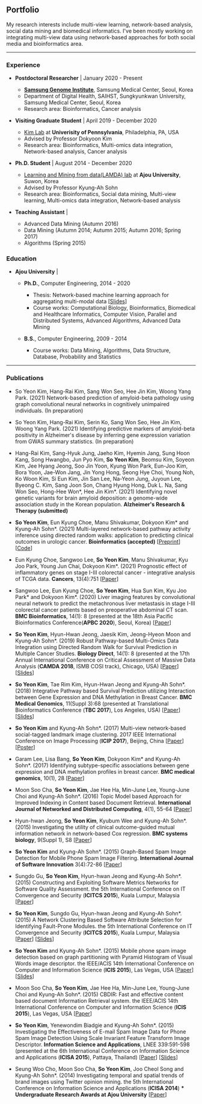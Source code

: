 ## Portfolio
My research interests include multi-view learning, network-based analysis, social data mining and biomedical informatics. 
I've been mostly working on integrating multi-view data using network-based approaches for both social media and bioinformatics area. 

---

### Experience
- <b>Postdoctoral Researcher</b> | January 2020 - Present
  - <b>[Samsung Genome Institute](http://www.samsunghospital.com/sgi)</b>, Samsung Medical Center, Seoul, Korea
  - Department of Digital Health, SAIHST, Sungkyunkwan University, Samsung Medical Center, Seoul, Korea
  - Research area: Bioinformatics, Cancer analysis
  
- <b>Visiting Graduate Student</b> | April 2019 - December 2020
  - [Kim Lab](https://www.biomedinfolab.com/) at <b>Univerisity of Pennsylvania</b>, Philadelphia, PA, USA
  - Advised by Professor Dokyoon Kim
  - Research area: Bioinformatics, Multi-omics data integration, Network-based analysis, Cancer analysis

- <b>Ph.D. Student</b> | August 2014 - December 2020
  - [Learning and Mining from data(LAMDA) lab](http://lamda.ml/) at <b>Ajou University</b>, Suwon, Korea
  - Advised by Professor Kyung-Ah Sohn
  - Research area: Bioinformatics, Social data mining, Multi-view learning, Multi-omics data integration, Network-based analysis
  
- <b>Teaching Assistant</b> | 
  - Advanced Data Mining (Autumn 2016)
  - Data Mining (Autumn 2014; Autumn 2015; Autumn 2016; Spring 2017)
  - Algorithms (Spring 2015)

### Education
- <b>Ajou University</b> |  
  - <b>Ph.D.</b>, Computer Engineering, 2014 - 2020
    - Thesis: Network-based machine learning approach for aggregating multi-modal data [[Slides](https://www.slideshare.net/soyeon1771/networkbased-machine-learning-approach-for-aggregating-multimodal-data)]
    - Course works: Computational Biology, Bioinformatics, Biomedical and Healthcare Informatics, Computer Vision, Parallel and Distributed Systems, Advanced Algorithms, Advanced Data Mining
    
  - <b>B.S.</b>, Computer Engineering, 2009 - 2014
    - Course works: Data Mining, Algorithms, Data Structure, Database, Probability and Statistics


---

### Publications
- So Yeon Kim, Hang-Rai Kim, Sang Won Seo, Hee Jin Kim, Woong Yang Park. (2021) Network-based prediction of amyloid-beta pathology using graph convolutional neural networks in cognitively unimpaired individuals. (In preparation)

- So Yeon Kim, Hang-Rai Kim, Serin Ko, Sang Won Seo, Hee Jin Kim, Woong Yang Park. (2021) Identifying predictive markers of amyloid-beta positivity in Alzheimer's disease by inferring gene expression variation from GWAS summary statistics. (In preparation)

- Hang-Rai Kim, Sang-Hyuk Jung, Jaeho Kim, Hyemin Jang, Sung Hoon Kang, Song Hwangbo, Jun Pyo Kim, <b>So Yeon Kim</b>, Beomsu Kim, Soyeon Kim, Jee Hyang Jeong, Soo Jin Yoon, Kyung Won Park, Eun-Joo Kim, Bora Yoon, Jae-Won Jang, Jin Yong Hong, Seong Hye Choi, Young Noh, Ko Woon Kim, Si Eun Kim, Jin San Lee, Na-Yeon Jung, Juyoun Lee, Byeong C. Kim, Sang Joon Son, Chang Hyung Hong, Duk L. Na, Sang Won Seo, Hong-Hee Won*, Hee Jin Kim*. (2021) Identifying novel genetic variants for brain amyloid deposition: a genome-wide association study in the Korean population. <b>Alzheimer's Research & Therapy (submitted)</b>

- <b>So Yeon Kim</b>, Eun Kyung Choe, Manu Shivakumar, Dokyoon Kim* and Kyung-Ah Sohn*. (2021) Multi-layered network-based pathway activity inference using directed random walks: application to predicting clinical outcomes in urologic cancer. <b>Bioinformatics (accepted)</b> [[Preprint](https://www.biorxiv.org/content/10.1101/2020.07.22.163949v1)] [[Code](https://github.com/sykim122/iDRW)]

- Eun Kyung Choe, Sangwoo Lee, <b>So Yeon Kim</b>, Manu Shivakumar, Kyu Joo Park, Young Jun Chai, Dokyoon Kim*. (2021) Prognostic effect of inflammatory genes on stage I-III colorectal cancer - integrative analysis of TCGA data. <b>Cancers</b>, 13(4):751 [[Paper](https://www.mdpi.com/2072-6694/13/4/751)]

- Sangwoo Lee, Eun Kyung Choe, <b>So Yeon Kim</b>, Hua Sun Kim, Kyu Joo Park* and Dokyoon Kim*. (2020) Liver imaging features by convolutional neural network to predict the metachronous liver metastasis in stage I-III colorectal cancer patients based on preoperative abdominal CT scan. <b>BMC Bioinformatics</b>, 14(1): 8 (presented at the 18th Asia Pacific Bioinformatics Conference(<b>APBC 2020</b>), Seoul, Korea) [[Paper](https://bmcbioinformatics.biomedcentral.com/articles/10.1186/s12859-020-03686-0)]

- <b>So Yeon Kim</b>, Hyun-Hwan Jeong, Jaesik Kim, Jeong-Hyeon Moon and Kyung-Ah Sohn*. (2019) Robust Pathway-based Multi-Omics Data Integration using Directed Random Walk for Survival Prediction in Multiple Cancer Studies. <b>Biology Direct</b>, 14(1): 8 (presented at the 17th Annual International Conference on Critical Assessment of Massive Data Analysis (<b>CAMDA 2018</b>, ISMB COSI track), Chicago, USA) [[Paper](https://biologydirect.biomedcentral.com/articles/10.1186/s13062-019-0239-8)] [[Slides](https://www.slideshare.net/soyeon1771/robust-pathwaybased-multiomics-data-integrationusing-directed-random-walk-for-survival-prediction-in-multiple-cancer-studies)]

- <b>So Yeon Kim</b>, Tae Rim Kim, Hyun-Hwan Jeong and Kyung-Ah Sohn*. (2018) Integrative Pathway based Survival Prediction utilizing Interaction between Gene Expression and DNA Methylation in Breast Cancer. <b>BMC Medical Genomics</b>, 11(Suppl 3):68 (presented at Translational Bioinformatics Conference (<b>TBC 2017</b>), Los Angeles, USA) [[Paper](https://bmcmedgenomics.biomedcentral.com/articles/10.1186/s12920-018-0389-z)] [[Slides](https://www.slideshare.net/soyeon1771/integrative-pathwaybased-survival-prediction-utilizing-the-interaction-between-gene-expression-and-dna-methylation-in-breast-cancer-102481785)]

- <b>So Yeon Kim</b> and Kyung-Ah Sohn*. (2017) Multi-view network-based social-tagged landmark image clustering. 2017 IEEE International Conference on Image Processing (<b>ICIP 2017</b>), Beijing, China  [[Paper](https://ieeexplore.ieee.org/abstract/document/8296969/)] [[Poster](/pdf/ICIP17.pdf)]

- Garam Lee, Lisa Bang, <b>So Yeon Kim</b>, Dokyoon Kim* and Kyung-Ah Sohn*. (2017) Identifying subtype-specific associations between gene expression and DNA methylation profiles in breast cancer. <b>BMC medical genomics</b>, 10(1), 28 [[Paper](https://bmcmedgenomics.biomedcentral.com/articles/10.1186/s12920-017-0268-z)]

- Moon Soo Cha, <b>So Yeon Kim</b>, Jae Hee Ha, Min-June Lee, Young-June Choi and Kyung-Ah Sohn*. (2016) Topic Model based Approach for Improved Indexing in Content based Document Retrieval. <b>International Journal of Networked and Distributed Computing</b>, 4(1), 55-64 [[Paper](https://www.atlantis-press.com/journals/ijndc/25846122)]

- Hyun-hwan Jeong, <b>So Yeon Kim</b>, Kyubum Wee and Kyung-Ah Sohn*. (2015) Investigating the utility of clinical outcome-guided mutual information network in network-based Cox regression. <b>BMC systems biology</b>, 9(Suppl 1), S8 [[Paper](https://bmcsystbiol.biomedcentral.com/articles/10.1186/1752-0509-9-S1-S8)]

- <b>So Yeon Kim</b> and Kyung-Ah Sohn*. (2015) Graph-Based Spam Image Detection for Mobile Phone Spam Image Filtering. <b>International Journal of Software Innovation</b> 3(4):72-86 [[Paper](https://www.igi-global.com/article/graph-based-spam-image-detection-for-mobile-phone-spam-image-filtering/133116)]

- Sungdo Gu, <b>So Yeon Kim</b>, Hyun-hwan Jeong and Kyung-Ah Sohn*. (2015) Constructing and Exploiting Software Metrics Networks for Software Quality Assessment. the 5th International Conference on IT Convergence and Security (<b>ICITCS 2015</b>), Kuala Lumpur, Malaysia [[Paper](https://ieeexplore.ieee.org/abstract/document/7292964/)]

- <b>So Yeon Kim</b>, Sungdo Gu, Hyun-hwan Jeong and Kyung-Ah Sohn*. (2015) A Network Clustering Based Software Attribute Selection for Identifying Fault-Prone Modules. the 5th International Conference on IT Convergence and Security (<b>ICITCS 2015</b>), Kuala Lumpur, Malaysia [[Paper](https://ieeexplore.ieee.org/abstract/document/7292921/)] [[Slides](/pdf/ICITCS15.pdf)]

- <b>So Yeon Kim</b> and Kyung-Ah Sohn*. (2015) Mobile phone spam image detection based on graph partitioning with Pyramid Histogram of Visual Words image descriptor. the IEEE/ACIS 14th International Conference on Computer and Information Science (<b>ICIS 2015</b>), Las Vegas, USA [[Paper](https://ieeexplore.ieee.org/abstract/document/7166595/)] [[Slides](https://www.slideshare.net/soyeon1771/icis-presentation)]

- Moon Soo Cha, <b>So Yeon Kim</b>, Jae Hee Ha, Min-June Lee, Young-June Choi and Kyung-Ah Sohn*. (2015) CBDIR: Fast and effective content based document Information Retrieval system. the IEEE/ACIS 14th International Conference on Computer and Information Science (<b>ICIS 2015</b>), Las Vegas, USA [[Paper](https://ieeexplore.ieee.org/abstract/document/7166594/)]

- <b>So Yeon Kim</b>, Yenewondim Biadgie and Kyung-Ah Sohn*. (2015) Investigating the Effectiveness of E-mail Spam Image Data for Phone Spam Image Detection Using Scale Invariant Feature Transform Image Descriptor. <b>Information Science and Applications</b>, LNEE 339:591-598 (presented at the 6th International Conference on Information Science and Applications (<b>ICISA 2015</b>), Pattaya, Thailand) [[Paper](https://link.springer.com/chapter/10.1007/978-3-662-46578-3_69)] [[Slides](https://www.slideshare.net/soyeon1771/icisa-2015-presentation)]

- Seung Woo Cho, Moon Soo Cha, <b>So Yeon Kim</b>, Joo Cheol Song and Kyung-Ah Sohn*. (2014) Investigating temporal and spatial trends of brand images using Twitter opinion mining. the 5th International Conference on Information Science and Applications (<b>ICISA 2014</b>) <b>* Undergraduate Research Awards at Ajou University</b> [[Paper](https://ieeexplore.ieee.org/abstract/document/6847417/)]


